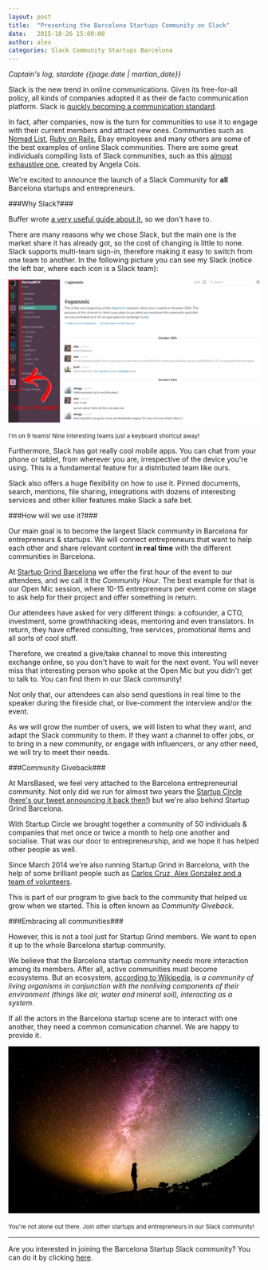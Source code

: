 ```yaml
---
layout: post
title:  "Presenting the Barcelona Startups Community on Slack"
date:   2015-10-26 15:00:00
author: alex
categories: Slack Community Startups Barcelona
---
```


*Captain's log, stardate {{page.date | martian_date}}*

Slack is the new trend in online communications. Given its free-for-all policy, all kinds of companies adopted it as their de facto communication platform. Slack is <a href="http://www.fastcompany.com/3042326/tech-forecast/with-500000-users-slack-says-its-the-fastest-growing-business-app-ever" title="Fast Company article about Slack" target="_blank">quickly becoming a communication standard</a>.

In fact, after companies, now is the turn for communities to use it to engage with their current members and attract new ones. Communities such as <a href="https://nomadlist.com/" title="Nomad List" target="_blank">Nomad List</a>, <a href="http://www.rubyonrails.link/" title="Ruby on Rails community" target="_blank">Ruby on Rails</a>, Ebay employees and many others are some of the best examples of online Slack communities. There are some great individuals compiling lists of Slack communities, such as this <a href="https://medium.com/@angiecois/an-incomplete-list-of-communities-on-slack-1b1b6f157bda" title="An incomplete list of communities on Slack" target="_blank">almost exhaustive one</a>, created by Angela Cois.

We're excited to announce the launch of a Slack Community for <strong>all</strong> Barcelona startups and entrepreneurs.

<!--more-->

###Why Slack?###

Buffer wrote <a href="https://blog.bufferapp.com/slack-community" title="Buffer's guide to Slack" target="_blank">a very useful guide about it</a>, so we don't have to.

There are many reasons why we chose Slack, but the main one is the market share it has already got, so the cost of changing is little to none. Slack supports multi-team sign-in, therefore making it easy to switch from one team to another. In the following picture you can see my Slack (notice the left bar, where each icon is a Slack team):

<img src="/images/blog/post25a.png" alt="Slack's multi-team support" title="Slack's multi-team support" class="img-center img-rounded img-responsive" />
<p class="text-center img-footer"><small>I'm on 9 teams! Nine interesting teams just a keyboard shortcut away!</small></p>

Furthermore, Slack has got really cool mobile apps. You can chat from your phone or tablet, from wherever you are, irrespective of the device you're using. This is a fundamental feature for a distributed team like ours.

Slack also offers a huge flexibility on how to use it. Pinned documents, search, mentions, file sharing, integrations with dozens of interesting services and other killer features make Slack a safe bet.

###How will we use it?###

Our main goal is to become the largest Slack community in Barcelona for entrepreneurs & startups. We will connect entrepreneurs that want to help each other and share relevant content <strong>in real time</strong> with the different communities in Barcelona.

At <a href="http://www.startupgrind.com/barcelona" title="Startup Grind Barcelona" target="_blank">Startup Grind Barcelona</a> we offer the first hour of the event to our attendees, and we call it the <i>Community Hour</i>. The best example for that is our Open Mic session, where 10-15 entrepreneurs per event come on stage to ask help for their project and offer something in return.

Our attendees have asked for very different things: a cofounder, a CTO, investment, some growthhacking ideas, mentoring and even translators. In return, they have offered consulting, free services, promotional items and all sorts of cool stuff.

Therefore, we created a give/take channel to move this interesting exchange online, so you don't have to wait for the next event. You will never miss that interesting person who spoke at the Open Mic but you didn't get to talk to. You can find them in our Slack community!

Not only that, our attendees can also send questions in real time to the speaker during the fireside chat, or live-comment the interview and/or the event.

As we will grow the number of users, we will listen to what they want, and adapt the Slack community to them. If they want a channel to offer jobs, or to bring in a new community, or engage with influencers, or any other need, we will try to meet their needs.

###Community Giveback###

At MarsBased, we feel very attached to the Barcelona entrepreneurial community. Not only did we run for almost two years the <a href="http://marsbased.com/blog/2015/09/21/Five-Reasons-Why-Your-Company-Should-Organise-an-Event/" title="Startup Circle, by MarsBased" target="_blank">Startup Circle</a> (<a href="https://twitter.com/MarsBased/status/391521920858214400" title="MarsBased Tweet about Startup Circle" target="_blank">here's our tweet announcing it back then!</a>) but we're also behind Startup Grind Barcelona.

With Startup Circle we brought together a community of 50 individuals & companies that met once or twice a month to help one another and socialise. That was our door to entrepreneurship, and we hope it has helped other people as well.

Since March 2014 we're also running Startup Grind in Barcelona, with the help of some brilliant people such as <a href="http://startupgrind.cat/contact/" title="Startup Grind team" target="_blank">Carlos Cruz, Alex Gonzalez and a team of volunteers</a>.

This is part of our program to give back to the community that helped us grow when we started. This is often known as <i>Community Giveback.</i>

###Embracing all communities###

However, this is not a tool just for Startup Grind members. We want to open it up to the whole Barcelona startup community.

We believe that the Barcelona startup community needs more interaction among its members. After all, active communities must become ecosystems. But an ecosystem, <a href="https://en.wikipedia.org/wiki/Ecosystem" title="Wikipedia definition of Ecosystem" target="_blank">according to Wikipedia</a>, is
<i> a community of living organisms in conjunction with the nonliving components of their environment (things like air, water and mineral soil), interacting as a system</i>.

If all the actors in the Barcelona startup scene are to interact with one another, they need a common comunication channel. We are happy to provide it.

<img src="/images/blog/post25.jpeg" alt="We are not alone out there" title="We are not alone out there" class="img-center img-rounded img-responsive" />
<p class="text-center img-footer"><small>You're not alone out there. Join other startups and entrepreneurs in our Slack community!</small></p>



<hr/>

Are you interested in joining the Barcelona Startup Slack community? You can do it by clicking <a href="https://bcnstartup.typeform.com/to/YV0pu1" title="Barcelona Startup Slack Community" target="_blank">here</a>.
